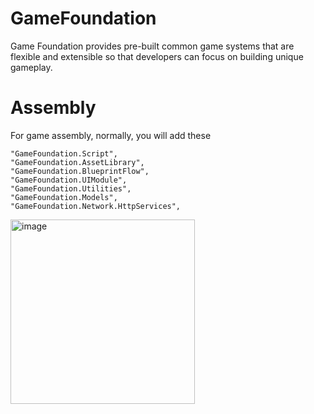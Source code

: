 # GameFoundation
Game Foundation provides pre-built common game systems that are flexible and extensible so that developers can focus on building unique gameplay.

# Assembly
For game assembly, normally, you will add these

```
"GameFoundation.Script",
"GameFoundation.AssetLibrary",
"GameFoundation.BlueprintFlow",
"GameFoundation.UIModule",
"GameFoundation.Utilities",
"GameFoundation.Models",
"GameFoundation.Network.HttpServices",
```

<img width="295" alt="image" src="https://user-images.githubusercontent.com/9598614/193384245-9ba3a98e-fe63-4921-b05a-8e37967c2413.png">
